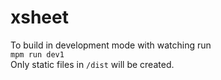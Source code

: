 # xsheet
To build in development mode with watching run\
`mpm run dev1`\
Only static files in `/dist` will be created.
